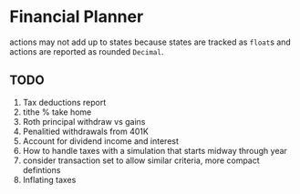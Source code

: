 # Financial Planner

actions may not add up to states because states are
tracked as `float`s and actions are reported as rounded
`Decimal`.

## TODO

1. Tax deductions report
1. tithe % take home
2. Roth principal withdraw vs gains
3. Penalitied withdrawals from 401K
4. Account for dividend income and interest
1. How to handle taxes with a simulation that starts midway through year
1. consider transaction set to allow similar criteria, more compact defintions
1. Inflating taxes